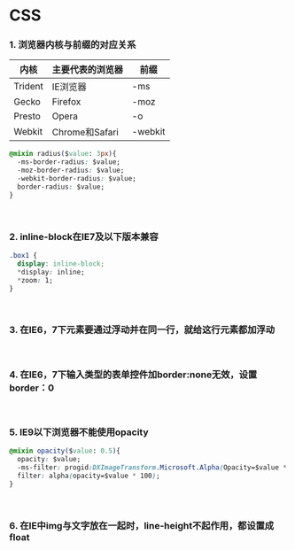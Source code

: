 # CSS

<h3 id="pro1">1. 浏览器内核与前缀的对应关系</h3>
					
| 内核 | 主要代表的浏览器 | 前缀 |
| ---- | ---------------- | ---- |
| Trident | IE浏览器 | -ms |
| Gecko | Firefox  | -moz |
| Presto | Opera | -o |
| Webkit | Chrome和Safari | -webkit |

```css
@mixin radius($value: 3px){
  -ms-border-radius: $value;
  -moz-border-radius: $value;
  -webkit-border-radius: $value;
  border-radius: $value;
}
```

<br>

<h3 id="pro2">2. inline-block在IE7及以下版本兼容</h3>

```css
.box1 {
  display: inline-block;
  *display: inline;
  *zoom: 1;
}
```

<br>

<h3 id="pro3">3. 在IE6，7下元素要通过浮动并在同一行，就给这行元素都加浮动</h3>

<br>

<h3 id="pro4">4. 在IE6，7下输入类型的表单控件加border:none无效，设置border：0</h3>

<br>

<h3 id="pro5">5. IE9以下浏览器不能使用opacity</h3>

```css
@mixin opacity($value: 0.5){
  opacity: $value;
  -ms-filter: progid:DXImageTransform.Microsoft.Alpha(Opacity=$value * 100);
  filter: alpha(opacity=$value * 100);
}
```

<br>

<h3 id="pro6">6. 在IE中img与文字放在一起时，line-height不起作用，都设置成float</h3>
